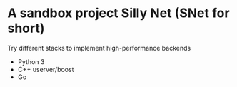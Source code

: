 # A sandbox project Silly Net (SNet for short)
Try different stacks to implement high-performance backends
* Python 3
* C++ userver/boost
* Go
